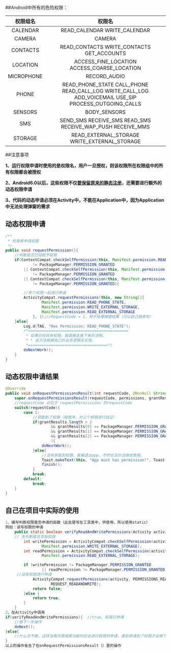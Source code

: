 ##Android中所有的危险权限：

| 权限组名|权限名|
|:---:| :--: |
| CALENDAR     | READ_CALENDAR		WRITE_CALENDAR |
| CAMERA | CAMERA |
|CONTACTS|READ_CONTACTS		WRITE_CONTACTS		GET_ACCOUNTS|
|LOCATION|ACCESS_FINE_LOCATION		ACCESS_COARSE_LOCATION|
|MICROPHONE|RECORD_AUDIO|
|PHONE|READ_PHONE_STATE		CALL_PHONE		READ_CALL_LOG	 WRITE_CALL_LOG		ADD_VOICEMAIL		USE_SIP		PROCESS_OUTGOING_CALLS|
|SENSORS|BODY_SENSORS|
|SMS|SEND_SMS		RECEIVE_SMS		READ_SMS		RECEIVE_WAP_PUSH	RECEIVE_MMS|
|STORAGE|READ_EXTERNAL_STORAGE		WRITE_EXTERNAL_STORAGE|
##注意事项

**1、运行权限申请时使用的是权限名，用户一旦授权，则该权限所在权限组中的所有权限都会被授权**

**2、Android6.0以后，这些权限不仅<u>要保留原来的静态注册</u>，还需要进行额外的动态权限申请**

**3、代码的动态申请必须在Activity中，不能在Application中，因为Application中无法处理弹窗的需求**

## 动态权限申请

```java
/**
 * 检查和申请权限
 */
public void requestPermission(){
    //判断是否已经赋予权限
    if(ContextCompat.checkSelfPermission(this, Manifest.permission.READ_PHONE_STATE)
            != PackageManager.PERMISSION_GRANTED
        || ContextCompat.checkSelfPermission(this, Manifest.permission.WRITE_EXTERNAL_STORAGE)
            != PackageManager.PERMISSION_GRANTED
        || ContextCompat.checkSelfPermission(this, Manifest.permission.READ_EXTERNAL_STORAGE)
            != PackageManager.PERMISSION_GRANTED){

        //多个权限一起进行申请
        ActivityCompat.requestPermissions(this, new String[]{
                Manifest.permission.READ_PHONE_STATE,
                Manifest.permission.WRITE_EXTERNAL_STORAGE,
                Manifest.permission.READ_EXTERNAL_STORAGE
            }, 1);//RequestCode = 1，用于处理弹窗结果（可以自己随意写）
    }else{
        Log.d(TAG, "Has Permission: READ_PHONE_STATE");
        /*============================================
         * 如果已经具有权限，就直接走接下来的流程。
         * * 该方法根据自己的业务逻辑去实现。
         *===================================*/
        doNextWork();
    }
}
```

## 动态权限申请结果

```java
@Override
public void onRequestPermissionsResult(int requestCode, @NonNull String[] permissions, @NonNull int[] grantResults) {
    super.onRequestPermissionsResult(requestCode, permissions, grantResults);
    //requestCode 对应于`requestPermissions`的requestCode
    switch(requestCode){
        case 1:
            //获取到了权限（按顺序，对三个权限进行验证）
            if(grantResults.length > 2
                    && grantResults[0] == PackageManager.PERMISSION_GRANTED
                    && grantResults[1] == PackageManager.PERMISSION_GRANTED
                    && grantResults[2] == PackageManager.PERMISSION_GRANTED
                    ){
                doNextWork();
            }else{
                //没有获取到权限，直接退出app。不然也没办法继续使用。
                Toast.makeText(this, "App must has permission!", Toast.LENGTH_SHORT).show();
                finish();
            }
            break;
        default:
            break;
    }
}
```

## 自己在项目中实际的使用

```java
1、编写判断权限是否申请的函数（此处是写在工具类中，供使用，所以使用static）
例如：读写权限的申请
    public static boolean verifyReadAndWritePermissions(Activity activity) {
    // 先判断是否含有权限
        int writePermission = ActivityCompat.checkSelfPermission(activity,
                Manifest.permission.WRITE_EXTERNAL_STORAGE);
        int readPermission = ActivityCompat.checkSelfPermission(activity,
                Manifest.permission.READ_EXTERNAL_STORAGE);

        if (writePermission != PackageManager.PERMISSION_GRANTED
                || readPermission != PackageManager.PERMISSION_GRANTED) {
     //没有权限进行申请
            ActivityCompat.requestPermissions(activity, PERMISSIONS_READANDWRITE,
                    REQUEST_READANDWRITE);
            return false;
        }else {
            return true;
        }
    }
2、在Activity中调用
if(verifyReadAndWritePermissions){	//true，权限已申请
	//做下一步操作
	doNext();	
}else{
	//什么也不做，这样当再次使用某功能时还会进行权限的申请，直到申请到了权限才会做下一步操作
}
以上的操作省去了在onRequestPermissionsResult（）里的操作
```









